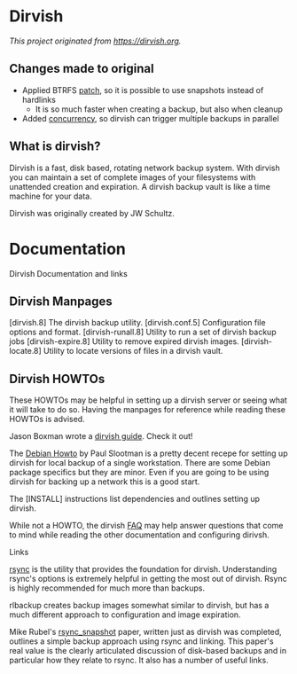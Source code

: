 # Dirvish

*This project originated from https://dirvish.org.*

## Changes made to original

- Applied BTRFS [patch](https://github.com/keachi/dirvish-rpm), so it is possible to use snapshots instead of hardlinks
  - It is so much faster when creating a backup, but also when cleanup
- Added [concurrency](https://github.com/keachi/dirvish-rpm/blob/master/SOURCES/05-dirvish-runall-concurrency.patch), so dirvish can trigger multiple backups in parallel

## What is dirvish?
Dirvish is a fast, disk based, rotating network backup system. With dirvish you can maintain a set of complete images of your filesystems with unattended creation and expiration. A dirvish backup vault is like a time machine for your data.

Dirvish was originally created by JW Schultz.

# Documentation

Dirvish Documentation and links

## Dirvish Manpages

[dirvish.8]	        The dirvish backup utility.
[dirvish.conf.5]	Configuration file options and format.
[dirvish-runall.8]	Utility to run a set of dirvish backup jobs
[dirvish-expire.8]	Utility to remove expired dirvish images.
[dirvish-locate.8]	Utility to locate versions of files in a dirvish vault.

## Dirvish HOWTOs

These HOWTOs may be helpful in setting up a dirvish server or seeing what it will take to do so. Having the manpages for reference while reading these HOWTOs is advised.

Jason Boxman wrote a [dirvish guide](https://wiki.diala.org/doc:boxman). Check it out!

The [Debian Howto](https://dirvish.org/debian.howto.html) by Paul Slootman is a pretty decent recepe for setting up dirvish for local backup of a single workstation. There are some Debian package specifics but they are minor. Even if you are going to be using dirvish for backing up a network this is a good start.

The [INSTALL] instructions list dependencies and outlines setting up dirvish.

While not a HOWTO, the dirvish [FAQ](https://dirvish.org/FAQ.html) may help answer questions that come to mind while reading the other documentation and configuring dirivsh.

Links

[rsync](https://rsync.samba.org) is the utility that provides the foundation for dirvish. Understanding rsync's options is extremely helpful in getting the most out of dirvish. Rsync is highly recommended for much more than backups.

rlbackup creates backup images somewhat similar to dirvish, but has a much different approach to configuration and image expiration.

Mike Rubel's [rsync_snapshot](http://www.mikerubel.org/computers/rsync_snapshots/) paper, written just as dirvish was completed, outlines a simple backup approach using rsync and linking. This paper's real value is the clearly articulated discussion of disk-based backups and in particular how they relate to rsync. It also has a number of useful links.